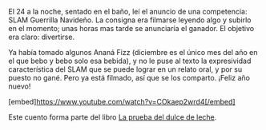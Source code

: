 <html><body><p>El 24 a la noche, sentado en el baño, leí el anuncio de una competencia: SLAM Guerrilla Navideño. La consigna era filmarse leyendo algo y subirlo en el momento; unas horas mas tarde se anunciaría el ganador. El objetivo era claro: divertirse.



Ya había tomado algunos Ananá Fizz (diciembre es el único mes del año en el que bebo y bebo solo esa bebida), y no le puse al texto la expresividad característica del SLAM que se puede lograr en un relato oral, y por su puesto no gané. Pero ya está filmado, así que se los comparto. ¡Feliz año nuevo!



[embed]https://www.youtube.com/watch?v=COkaep2wrd4[/embed]



Este cuento forma parte del libro <a href="http://www.juanjoconti.com.ar/libros/la-prueba/" target="_blank">La prueba del dulce de leche</a>.</p></body></html>